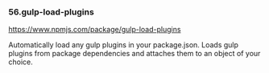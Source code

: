 ### 56.gulp-load-plugins
<https://www.npmjs.com/package/gulp-load-plugins>

Automatically load any gulp plugins in your package.json. Loads gulp plugins from package dependencies and attaches them to an object of your choice.

